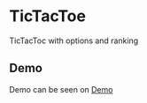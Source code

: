# TicTacToe

TicTacToc with options and ranking

## Demo

Demo can be seen on [Demo](https://tulodzieckim.github.io/TicTacToe/)
